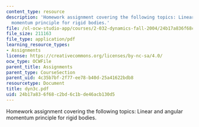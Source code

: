 ```yaml
---
content_type: resource
description: 'Homework assignment covering the following topics: Linear and angular
  momentum principle for rigid bodies.'
file: /ol-ocw-studio-app/courses/2-032-dynamics-fall-2004/24b17a836f68c2bd6c1bde46acb130d5_dyn3c.pdf
file_size: 211163
file_type: application/pdf
learning_resource_types:
- Assignments
license: https://creativecommons.org/licenses/by-nc-sa/4.0/
ocw_type: OCWFile
parent_title: Assignments
parent_type: CourseSection
parent_uid: 4c35b7bf-2f77-ee78-b40d-25a41622bdb8
resourcetype: Document
title: dyn3c.pdf
uid: 24b17a83-6f68-c2bd-6c1b-de46acb130d5
---
```

Homework assignment covering the following topics: Linear and angular momentum principle for rigid bodies.